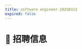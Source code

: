 ```yaml
---
title: software engineer 20250313
expired: false
---
```


# 📌 招聘信息

<JobPostingTable job-posting-json-path="Google/data/software-engineer-20250313" />
